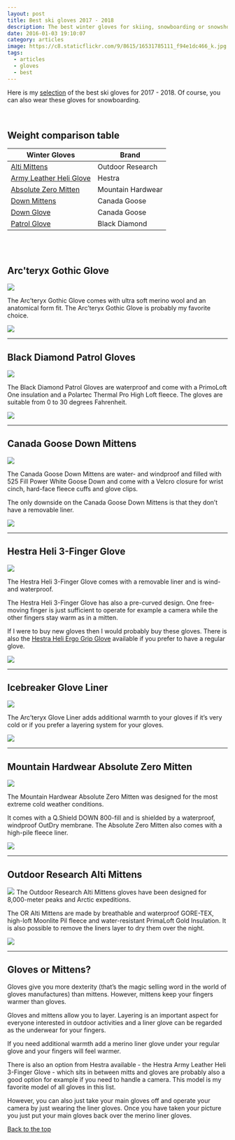 ```yaml
---
layout: post
title: Best ski gloves 2017 - 2018
description: The best winter gloves for skiing, snowboarding or snowshoeing
date: 2016-01-03 19:10:07
category: articles
image: https://c8.staticflickr.com/9/8615/16531785111_f94e1dc466_k.jpg
tags:
  - articles
  - gloves
  - best
---
```


<div class="container-fluid">
<div class="row">
<div class="col-md-9" style="padding-left: 0 !important;">
<p>
Here is my <a href="#table">selection</a> of the best ski gloves for 2017 - 2018. Of course, you can also wear these gloves for snowboarding.
</p>
</div>
<div class="col-md-3">
<script type="text/javascript" src="//www.avantlink.com/link.php?ml=220479&amp;p=125311&amp;pw=150351&amp;open=_blank"></script>
</div>
</div>
</div>

<amp-img src="https://c8.staticflickr.com/9/8615/16531785111_f94e1dc466_k.jpg" width="2048" height="1360" alt="best ski gloves for 2017 - 2018" layout="responsive"></amp-img>
<br>
<!--more-->

## <a name="table">Weight comparison table</a>

<div class="table-responsive">
      <table class="table table-hover table-bordered list_items_2">
        <thead>
             <tr>
                <th>Winter Gloves</th><th>Brand</th>
             </tr>
        </thead>
        <tbody>
        <tr>
          <td><a href="http://amzn.to/2dQ8w0a" target="_blank" rel="nofollow">Alti Mittens</a></td><td>Outdoor Research</td>
        </tr>
        <tr>
          <td><a href="http://amzn.to/2eIcmNU" target="_blank" rel="nofollow">Army Leather Heli Glove</a></td><td>Hestra</td>
        </tr>
        <tr>
          <td><a href="http://amzn.to/2ea3MIb" target="_blank" rel="nofollow">Absolute Zero Mitten</a></td><td>Mountain Hardwear</td>
        </tr>
        <tr>
          <td><a href="http://amzn.to/2ew0z1D" target="_blank" rel="nofollow">Down Mittens</a></td><td>Canada Goose</td>
        </tr>
        <tr>
          <td><a href="http://amzn.to/2dQafmq" target="_blank" rel="nofollow">Down Glove</a></td><td>Canada Goose</td>
        </tr>
        <tr>
          <td><a href="http://amzn.to/2e3bqjY" target="_blank" rel="nofollow">Patrol Glove</a></td><td>Black Diamond</td>
        </tr>
</tbody>
</table>
</div>
<br>
<script src="//z-na.amazon-adsystem.com/widgets/onejs?MarketPlace=US&adInstanceId=cc781bfd-577f-4efb-9da6-75cb9fc7d1c2"></script>
<br>

## Arc'teryx Gothic Glove

<a  href="http://www.amazon.com/gp/product/B0128ZMB38/ref=as_li_tl?ie=UTF8&camp=1789&creative=9325&creativeASIN=B0128ZMB38&linkCode=as2&tag=hikeve-20&linkId=FFSORBCFNMC4XSRF" rel="nofollow"><img border="0" src="http://ws-na.amazon-adsystem.com/widgets/q?_encoding=UTF8&ASIN=B0128ZMB38&Format=_SL250_&ID=AsinImage&MarketPlace=US&ServiceVersion=20070822&WS=1&tag=hikeve-20" ></a><img src="http://ir-na.amazon-adsystem.com/e/ir?t=hikeve-20&l=as2&o=1&a=B0128ZMB38" width="1" height="1" border="0" alt="Arc’teryx Gothic Glove" style="border:none !important; margin:0px !important;" />

The Arc’teryx Gothic Glove comes with ultra soft merino wool and an anatomical form fit. The Arc’teryx Gothic Glove is probably my favorite choice.

<a href="http://amzn.to/2r5Ygrr" rel="nofollow"><img src="http://www.hikeventures.com/buy.gif"></a>

<hr>

## Black Diamond Patrol Gloves

<a rel="nofollow" target="_blank"  href="https://www.amazon.com/gp/product/B00QTDFM64/ref=as_li_tl?ie=UTF8&camp=1789&creative=9325&creativeASIN=B00QTDFM64&linkCode=as2&tag=hikeve-20&linkId=b6d20cbf017c4ac48a53239e33cadd8e"><img border="0" src="//ws-na.amazon-adsystem.com/widgets/q?_encoding=UTF8&MarketPlace=US&ASIN=B00QTDFM64&ServiceVersion=20070822&ID=AsinImage&WS=1&Format=_SL250_&tag=hikeve-20" ></a><img src="//ir-na.amazon-adsystem.com/e/ir?t=hikeve-20&l=am2&o=1&a=B00QTDFM64" width="1" height="1" border="0" alt="" style="border:none !important; margin:0px !important;" />

The Black Diamond Patrol Gloves are waterproof and come with a PrimoLoft One insulation and a Polartec Thermal Pro High Loft fleece. The gloves are suitable from 0 to 30 degrees Fahrenheit.

<a href="http://amzn.to/2r5Fz7h" rel="nofollow"><img src="http://www.hikeventures.com/buy.gif"></a>

<hr>

## Canada Goose Down Mittens

<a  href="http://www.amazon.com/gp/product/B005W43THA/ref=as_li_tl?ie=UTF8&camp=1789&creative=9325&creativeASIN=B005W43THA&linkCode=as2&tag=hikeve-20&linkId=OHOE66KD4FW6WG6M" rel="nofollow"><img border="0" src="http://ws-na.amazon-adsystem.com/widgets/q?_encoding=UTF8&ASIN=B005W43THA&Format=_SL250_&ID=AsinImage&MarketPlace=US&ServiceVersion=20070822&WS=1&tag=hikeve-20" ></a><img src="http://ir-na.amazon-adsystem.com/e/ir?t=hikeve-20&l=as2&o=1&a=B005W43THA" width="1" height="1" border="0" alt="Canada Goose Down Mittens" style="border:none !important; margin:0px !important;" />

The Canada Goose Down Mittens are water- and windproof and filled with 525 Fill Power White Goose Down and come with a Velcro closure for wrist cinch, hard-face fleece cuffs and glove clips.

The only downside on the Canada Goose Down Mittens is that they don’t have a removable liner.

<a href="http://amzn.to/2rh22NG" rel="nofollow"><img src="http://www.hikeventures.com/buy.gif"></a>

<hr>

## Hestra Heli 3-Finger Glove

<a rel="nofollow" target="_blank"  href="https://www.amazon.com/gp/product/B01N79U3C3/ref=as_li_tl?ie=UTF8&camp=1789&creative=9325&creativeASIN=B01N79U3C3&linkCode=as2&tag=hikeve-20&linkId=3ea8c73cc41a879e57424ef36f262969"><img border="0" src="//ws-na.amazon-adsystem.com/widgets/q?_encoding=UTF8&MarketPlace=US&ASIN=B01N79U3C3&ServiceVersion=20070822&ID=AsinImage&WS=1&Format=_SL250_&tag=hikeve-20" ></a><img src="//ir-na.amazon-adsystem.com/e/ir?t=hikeve-20&l=am2&o=1&a=B01N79U3C3" width="1" height="1" border="0" alt="" style="border:none !important; margin:0px !important;" />

The Hestra Heli 3-Finger Glove comes with a removable liner and is wind- and waterproof.

The Hestra Heli 3-Finger Glove has also a pre-curved design. One free-moving finger is just sufficient to operate for example a camera while the other fingers stay warm as in a mitten.

If I were to buy new gloves then I would probably buy these gloves. There is also the <a href="http://amzn.to/2r5T7zz" rel="nofollow">Hestra Heli Ergo Grip Glove</a> available if you prefer to have a regular glove.

<a href="http://amzn.to/2s8C574" rel="nofollow"><img src="http://www.hikeventures.com/buy.gif"></a>

<hr>

## Icebreaker Glove Liner

<a rel="nofollow" target="_blank"  href="https://www.amazon.com/gp/product/B005GTHL7K/ref=as_li_tl?ie=UTF8&camp=1789&creative=9325&creativeASIN=B005GTHL7K&linkCode=as2&tag=hikeve-20&linkId=34903877d1358dc2e91d72422fe54145"><img border="0" src="//ws-na.amazon-adsystem.com/widgets/q?_encoding=UTF8&MarketPlace=US&ASIN=B005GTHL7K&ServiceVersion=20070822&ID=AsinImage&WS=1&Format=_SL250_&tag=hikeve-20" ></a><img src="//ir-na.amazon-adsystem.com/e/ir?t=hikeve-20&l=am2&o=1&a=B005GTHL7K" width="1" height="1" border="0" alt="" style="border:none !important; margin:0px !important;" />

The Arc’teryx Glove Liner adds additional warmth to your gloves if it’s very cold or if you prefer a layering system for your gloves.

<a href="http://amzn.to/2sDbArO" rel="nofollow"><img src="http://www.hikeventures.com/buy.gif"></a>

<hr>

## Mountain Hardwear Absolute Zero Mitten

<a  href="http://www.amazon.com/gp/product/B00QKPCQ88/ref=as_li_tl?ie=UTF8&camp=1789&creative=9325&creativeASIN=B00QKPCQ88&linkCode=as2&tag=hikeve-20&linkId=ZJU5VKKA7UWNEDT6" rel="nofollow"><img border="0" src="http://ws-na.amazon-adsystem.com/widgets/q?_encoding=UTF8&ASIN=B00QKPCQ88&Format=_SL250_&ID=AsinImage&MarketPlace=US&ServiceVersion=20070822&WS=1&tag=hikeve-20" ></a><img src="http://ir-na.amazon-adsystem.com/e/ir?t=hikeve-20&l=as2&o=1&a=B00QKPCQ88" width="1" height="1" border="0" alt="Mountain Hardwear Absolute Zero Mitten" style="border:none !important; margin:0px !important;" />

The Mountain Hardwear Absolute Zero Mitten was designed for the most extreme cold weather conditions.

It comes with a Q.Shield DOWN 800-fill and is shielded by a waterproof, windproof OutDry membrane. The Absolute Zero Mitten also comes with a high-pile fleece liner.

<a href="http://amzn.to/2seEHBf" rel="nofollow"><img src="http://www.hikeventures.com/buy.gif"></a>

<hr>

## Outdoor Research Alti Mittens

<a rel="nofollow" target="_blank"  href="https://www.amazon.com/gp/product/B0059BIVIS/ref=as_li_tl?ie=UTF8&camp=1789&creative=9325&creativeASIN=B0059BIVIS&linkCode=as2&tag=hikeve-20&linkId=39b768de461c225d69192e3896cb5fcb"><img border="0" src="//ws-na.amazon-adsystem.com/widgets/q?_encoding=UTF8&MarketPlace=US&ASIN=B0059BIVIS&ServiceVersion=20070822&ID=AsinImage&WS=1&Format=_SL250_&tag=hikeve-20" ></a><img src="//ir-na.amazon-adsystem.com/e/ir?t=hikeve-20&l=am2&o=1&a=B0059BIVIS" width="1" height="1" border="0" alt="" style="border:none !important; margin:0px !important;" />
The Outdoor Research Alti Mittens gloves have been designed for 8,000-meter peaks and Arctic expeditions.

The OR Alti Mittens are made by breathable and waterproof GORE-TEX, high-loft Moonlite Pil fleece and water-resistant PrimaLoft Gold Insulation. It is also possible to remove the liners layer to dry them over the night.

<a href="http://amzn.to/2seAFsD" rel="nofollow"><img src="http://www.hikeventures.com/buy.gif"></a>

<hr>

## Gloves or Mittens?

Gloves give you more dexterity (that’s the magic selling word in the world of gloves manufactures) than mittens. However, mittens keep your fingers warmer than gloves.

Gloves and mittens allow you to layer. Layering is an important aspect for everyone interested in outdoor activities and a liner glove can be regarded as the underwear for your fingers.

If you need additional warmth add a merino liner glove under your regular glove and your fingers will feel warmer.

There is also an option from Hestra available - the Hestra Army Leather Heli 3-Finger Glove - which sits in between mitts and gloves are probably also a good option for example if you need to handle a camera. This model is my favorite model of all gloves in this list.

However, you can also just take your main gloves off and operate your camera by just wearing the liner gloves. Once you have taken your picture you just put your main gloves back over the merino liner gloves.

<a href="#table" class="btn btn-danger" role="button">Back to the top</a>
